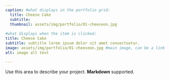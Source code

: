```yaml
---
caption: #what displays in the portfolio grid:
  title: Cheese Cake
  subtitle: 
  thumbnail: assets/img/portfolio/01-cheeseon.jpg
  
#what displays when the item is clicked:
title: Cheese Cake
subtitle: subtitle lorem ipsum dolor sit amet consectsetur.
image: assets/img/portfolio/01-cheeseon.jpg #main image, can be a link or a file in assets/img/portfolio
alt: image alt text

---
```

Use this area to describe your project. **Markdown** supported.



